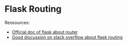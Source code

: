 # Flask Routing

Ressources:
- [Official doc of flask about router](https://flask.palletsprojects.com/en/2.1.x/blueprints/)
- [Good discussion on stack overflow about flask routing](https://stackoverflow.com/questions/11994325/how-to-divide-flask-app-into-multiple-py-files)